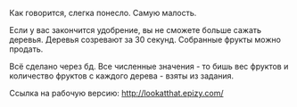 Как говорится, слегка понесло. Самую малость.

Если у вас закончится удобрение, вы не сможете больше сажать деревья. Деревья созревают за 30 секунд. Собранные фрукты можно продать.

Всё сделано через бд. Все численные значения - то бишь вес фруктов и количество фруктов с каждого дерева - взяты из задания.

Ссылка на рабочую версию: http://lookatthat.epizy.com/
